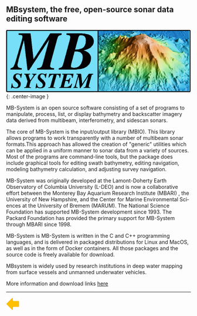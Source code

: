 ## MBsystem, the free, open-source sonar data editing software


![logo](../resources/mbsystem.gif){: .center-image }

MB-System is an open source software consisting of a set of programs to manipulate, process, list, or display bathymetry and backscatter imagery data derived from multibeam, interferometry, and sidescan sonars. 

The core of MB-System is the input/output library (MBIO). This library allows programs to work transparently with a number of multibeam sonar formats.This approach has allowed the creation of "generic" utilities which can be applied in a uniform manner to sonar data from a variety of sources. Most of the programs are command-line tools, but the package does include graphical tools for editing swath bathymetry, editing navigation, modeling bathymetry calculation, and adjusting survey navigation.

MB-System was originally developed at the Lamont-Doherty Earth Observatory of Columbia University (L-DEO) and is now a collaborative effort between the Monterey Bay Aquarium Research Institute (MBARI) , the University of New Hampshire, and the Cen­ter for Mar­ine En­vir­on­mental Sci­ences at the University of Bremem (MARUM). The National Science Foundation has supported MB-System development since 1993. The Packard Foundation has provided the primary support for MB-System through MBARI since 1998.

MB-System is MB-System is written in the C and C++ programming languages, and is delivered in packaged distributions for Linux and MacOS, as well as in the form of Docker containers. All those packages and the source code is freely available for download.

MBsystem is widely used by research institutions in deep water mapping from surface vessels and unmanned underwater vehicles. 

More information and download links [here](https://github.com/dwcaress/MB-System) 

***

[![Back to Projects](../resources/back.png)](../projects.md)

